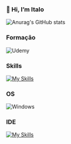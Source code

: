 ### 👋 Hi, I’m Italo

![Anurag's GitHub stats](https://github-readme-stats.vercel.app/api?username=Yuuts1&show_icons=true&theme=radical)


### Formação

![Udemy](https://img.shields.io/badge/Udemy-EC5252?style=for-the-badge&logo=Udemy&logoColor=white)


### Skills

[![My Skills](https://skillicons.dev/icons?i=html,css,js)](https://skillicons.dev)

### OS

![Windows](https://img.shields.io/badge/Windows-0078D6?style=for-the-badge&logo=windows&logoColor=white)

### IDE

[![My Skills](https://skillicons.dev/icons?i=atom,vscode=3)](https://skillicons.dev)
